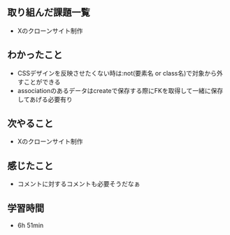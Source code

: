 ## 取り組んだ課題一覧
- Xのクローンサイト制作
## わかったこと
- CSSデザインを反映させたくない時は:not(要素名 or class名)で対象から外すことができる
- associationのあるデータはcreateで保存する際にFKを取得して一緒に保存してあげる必要有り
## 次やること
- Xのクローンサイト制作
## 感じたこと
- コメントに対するコメントも必要そうだなぁ
## 学習時間
- 6h 51min